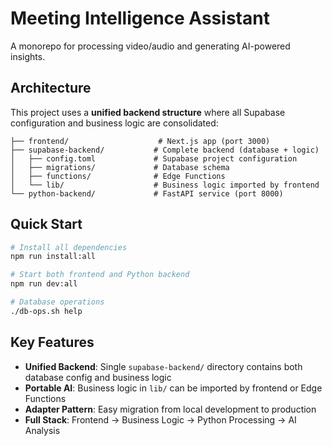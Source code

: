 # Meeting Intelligence Assistant

A monorepo for processing video/audio and generating AI-powered insights.

## Architecture

This project uses a **unified backend structure** where all Supabase configuration and business logic are consolidated:

```
├── frontend/                    # Next.js app (port 3000)
├── supabase-backend/           # Complete backend (database + logic)
│   ├── config.toml             # Supabase project configuration
│   ├── migrations/             # Database schema
│   ├── functions/              # Edge Functions
│   └── lib/                    # Business logic imported by frontend
└── python-backend/             # FastAPI service (port 8000)
```

## Quick Start

```bash
# Install all dependencies
npm run install:all

# Start both frontend and Python backend
npm run dev:all

# Database operations
./db-ops.sh help
```

## Key Features

- **Unified Backend**: Single `supabase-backend/` directory contains both database config and business logic
- **Portable AI**: Business logic in `lib/` can be imported by frontend or Edge Functions
- **Adapter Pattern**: Easy migration from local development to production
- **Full Stack**: Frontend → Business Logic → Python Processing → AI Analysis
